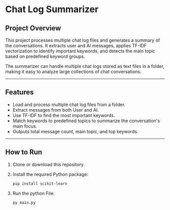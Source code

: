 # Chat Log Summarizer

## Project Overview

This project processes multiple chat log files and generates a summary of the conversations. It extracts user and AI messages, applies TF-IDF vectorization to identify important keywords, and detects the main topic based on predefined keyword groups.

The summarizer can handle multiple chat logs stored as text files in a folder, making it easy to analyze large collections of chat conversations.

---

## Features

- Load and process multiple chat log files from a folder.
- Extract messages from both User and AI.
- Use TF-IDF to find the most important keywords.
- Match keywords to predefined topics to summarize the conversation's main focus.
- Outputs total message count, main topic, and top keywords.

---

## How to Run

1. Clone or download this repository.

2. Install the required Python package:

   ```bash
   pip install scikit-learn
   
3. Run the python File:

   ```bash
   py main.py




    

